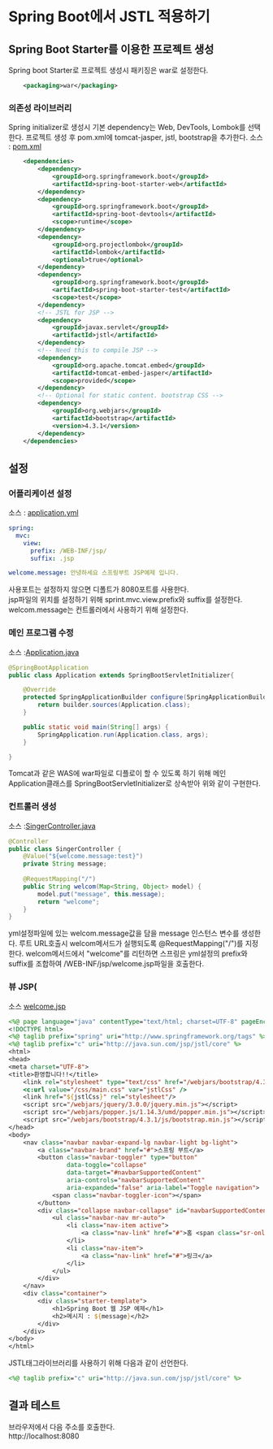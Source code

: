 # Spring Boot에서 JSTL 적용하기

## Spring Boot Starter를 이용한 프로젝트 생성
Spring boot Starter로 프로젝트 생성시 패키징은 war로 설정한다.
```xml
	<packaging>war</packaging>
```

### 의존성 라이브러리
Spring initializer로 생성시 기본 dependency는 Web, DevTools, Lombok를 선택한다.
프로젝트 생성 후 pom.xml에 tomcat-jasper, jstl, bootstrap을 추가한다.
소스 : [pom.xml](pom.xml)
```xml
	<dependencies>
		<dependency>
			<groupId>org.springframework.boot</groupId>
			<artifactId>spring-boot-starter-web</artifactId>
		</dependency>
		<dependency>
			<groupId>org.springframework.boot</groupId>
			<artifactId>spring-boot-devtools</artifactId>
			<scope>runtime</scope>
		</dependency>
		<dependency>
			<groupId>org.projectlombok</groupId>
			<artifactId>lombok</artifactId>
			<optional>true</optional>
		</dependency>
		<dependency>
			<groupId>org.springframework.boot</groupId>
			<artifactId>spring-boot-starter-test</artifactId>
			<scope>test</scope>
		</dependency>
		<!-- JSTL for JSP -->
		<dependency>
			<groupId>javax.servlet</groupId>
			<artifactId>jstl</artifactId>
		</dependency>
		<!-- Need this to compile JSP -->
		<dependency>
			<groupId>org.apache.tomcat.embed</groupId>
			<artifactId>tomcat-embed-jasper</artifactId>
			<scope>provided</scope>
		</dependency>
		<!-- Optional for static content. bootstrap CSS -->
		<dependency>
			<groupId>org.webjars</groupId>
			<artifactId>bootstrap</artifactId>
			<version>4.3.1</version>
		</dependency>
	</dependencies>
```
## 설정
### 어플리케이션 설정
소스 : [application.yml](src/main/resources/application.yml)  
```yml
spring:
  mvc:
    view:
      prefix: /WEB-INF/jsp/
      suffix: .jsp

welcome.message: 안녕하세요 스프링부트 JSP예제 입니다. 
```
사용포트는 설정하지 않으면 디폴트가 8080포트를 사용한다.  
jsp파일의 위치를 설정하기 위해 sprint.mvc.view.prefix와 suffix를 설정한다.
welcom.message는 컨트롤러에서 사용하기 위해 설정한다.  

### 메인 프로그램 수정
소스 :[Application.java](src/main/java/com/linor/singer/Application.java)
```java
@SpringBootApplication
public class Application extends SpringBootServletInitializer{

	@Override
	protected SpringApplicationBuilder configure(SpringApplicationBuilder builder) {
		return builder.sources(Application.class);
	}

	public static void main(String[] args) {
		SpringApplication.run(Application.class, args);
	}

}
```
Tomcat과 같은 WAS에 war파일로 디플로이 할 수 있도록 하기 위해 메인 Application클래스를 SpringBootServletInitializer로 상속받아 위와 같이 구현한다.  

### 컨트롤러 생성
소스 :[SingerController.java](src/main/java/com/linor/singer/controller/SingerController.java)  

```java
@Controller
public class SingerController {
	@Value("${welcome.message:test}")
	private String message;
	
	@RequestMapping("/")
	public String welcom(Map<String, Object> model) {
		model.put("message", this.message);
		return "welcome";
	}
}
```
yml설정파일에 있는 welcom.message값을 담을 message 인스턴스 변수를 생성한다.
루트 URL호출시 welcom메서드가 실행되도록 @RequestMapping("/")를 지정한다.
welcom메서드에서 "welcome"를 리턴하면 스프링은 yml설정의 prefix와 suffix를 조합하여 /WEB-INF/jsp/welcome.jsp파일을 호출한다.  

### 뷰 JSP(
소스 [welcome.jsp](src/main/webapp/WEB-INF/jsp/welcom.jsp)
```jsp
<%@ page language="java" contentType="text/html; charset=UTF-8" pageEncoding="UTF-8"%>
<!DOCTYPE html>
<%@ taglib prefix="spring" uri="http://www.springframework.org/tags" %>
<%@ taglib prefix="c" uri="http://java.sun.com/jsp/jstl/core" %>
<html>
<head>
<meta charset="UTF-8">
<title>환영합니다!!</title>
	<link rel="stylesheet" type="text/css" href="/webjars/bootstrap/4.3.1/css/bootstrap.min.css"/>
	<c:url value="/css/main.css" var="jstlCss" />
	<link href="${jstlCss}" rel="stylesheet"/> 
	<script src="/webjars/jquery/3.0.0/jquery.min.js"></script>
	<script src="/webjars/popper.js/1.14.3/umd/popper.min.js"></script>
	<script src="/webjars/bootstrap/4.3.1/js/bootstrap.min.js"></script>
</head>
<body>
	<nav class="navbar navbar-expand-lg navbar-light bg-light">
		<a class="navbar-brand" href="#">스프링 부트</a>
		<button class="navbar-toggler" type="button" 
				data-toggle="collapse" 
				data-target="#navbarSupportedContent" 
				aria-controls="navbarSupportedContent" 
				aria-expanded="false" aria-label="Toggle navigation">
			<span class="navbar-toggler-icon"></span>
		</button>
		<div class="collapse navbar-collapse" id="navbarSupportedContent">
			<ul class="navbar-nav mr-auto">
				<li class="nav-item active">
					<a class="nav-link" href="#">홈 <span class="sr-only">(current)</a>
				</li>
				<li class="nav-item">
					<a class="nav-link" href="#">링크</a>
				</li>
			</ul>
		</div>
	</nav>
	<div class="container">
		<div class="starter-template">
			<h1>Spring Boot 웹 JSP 예제</h1>
			<h2>메시지 : ${message}</h2>
		</div>
	</div>
</body>
</html>
```
JSTL태그라이브러리를 사용하기 위해 다음과 같이 선언한다.
```jsp
<%@ taglib prefix="c" uri="http://java.sun.com/jsp/jstl/core" %>
```

## 결과 테스트
브라우저에서 다음 주소를 호출한다.  
http://localhost:8080
 